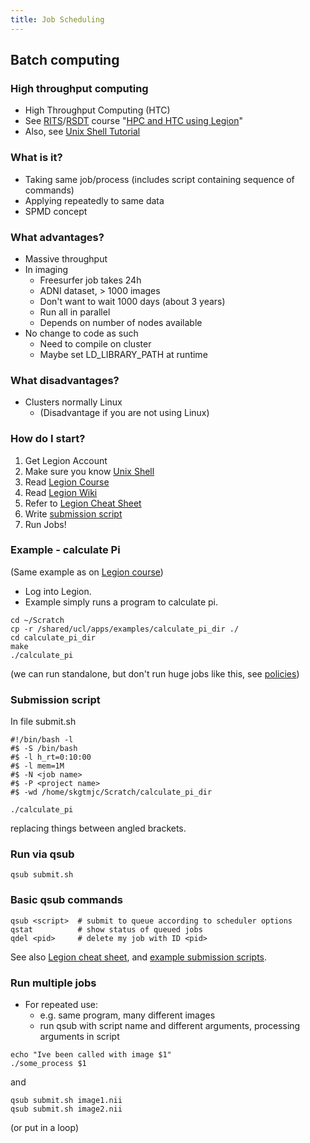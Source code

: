 ```yaml
---
title: Job Scheduling
---
```


## Batch computing

### High throughput computing

* High Throughput Computing (HTC)
* See [RITS][RITS]/[RSDT][RSDT] course "[HPC and HTC using Legion][HPTCLegion]"
* Also, see [Unix Shell Tutorial][UnixShell]


### What is it?

* Taking same job/process (includes script containing sequence of commands)
* Applying repeatedly to same data
* SPMD concept


### What advantages?

* Massive throughput
* In imaging
    * Freesurfer job takes 24h
    * ADNI dataset, > 1000 images
    * Don't want to wait 1000 days (about 3 years)
    * Run all in parallel
    * Depends on number of nodes available
* No change to code as such
    * Need to compile on cluster
    * Maybe set LD_LIBRARY_PATH at runtime

### What disadvantages?

* Clusters normally Linux
    * (Disadvantage if you are not using Linux)


### How do I start?

1. Get Legion Account
1. Make sure you know [Unix Shell][UnixShell]
1. Read [Legion Course][HPTCLegion]
1. Read [Legion Wiki][LegionWiki]
1. Refer to [Legion Cheat Sheet][LegionCheats]
1. Write [submission script][LegionScript]
1. Run Jobs!


### Example - calculate Pi

(Same example as on [Legion course][HPTCLegion])

* Log into Legion.
* Example simply runs a program to calculate pi.

```
cd ~/Scratch
cp -r /shared/ucl/apps/examples/calculate_pi_dir ./
cd calculate_pi_dir
make
./calculate_pi
```

(we can run standalone, but don't run huge jobs like this, see [policies][LegionPolicies])


### Submission script

In file submit.sh

```
#!/bin/bash -l
#$ -S /bin/bash
#$ -l h_rt=0:10:00
#$ -l mem=1M
#$ -N <job name>
#$ -P <project name>
#$ -wd /home/skgtmjc/Scratch/calculate_pi_dir

./calculate_pi
```
replacing things between angled brackets.


### Run via qsub

```
qsub submit.sh
```


### Basic qsub commands

```
qsub <script>  # submit to queue according to scheduler options
qstat          # show status of queued jobs
qdel <pid>     # delete my job with ID <pid>
```

See also [Legion cheat sheet][LegionCheats], and [example submission scripts][LegionScript].


### Run multiple jobs

* For repeated use:
    * e.g. same program, many different images
    * run qsub with script name and different arguments, processing arguments in script

```
echo "Ive been called with image $1"
./some_process $1
```

and

```
qsub submit.sh image1.nii
qsub submit.sh image2.nii
```
(or put in a loop)

[RITS]: http://www.ucl.ac.uk/research-it-services/homepage
[RSDT]: http://www.ucl.ac.uk/research-it-services/our-work/research-software-development
[HPTCLegion]: http://development.rc.ucl.ac.uk/training/hptclegion/
[UnixShell]: http://development.rc.ucl.ac.uk/training/hptclegion/SWCShell/
[LegionWiki]: https://wiki.rc.ucl.ac.uk/wiki/Legion
[LegionScript]: https://wiki.rc.ucl.ac.uk/wiki/Example_Submission_Scripts_for_Legion
[LegionCheats]: https://wiki.rc.ucl.ac.uk/mediawiki119/images/a/ad/Legion_ref_sheet.pdf
[LegionPolicies]: https://wiki.rc.ucl.ac.uk/wiki/Legion_Resource_Allocation

